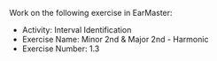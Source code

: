 Work on the following exercise in EarMaster:
- Activity: Interval Identification
- Exercise Name: Minor 2nd & Major 2nd - Harmonic
- Exercise Number: 1.3

